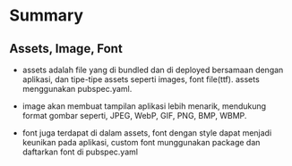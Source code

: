 # Summary

## Assets, Image, Font

* assets adalah file yang di bundled dan di deployed bersamaan dengan aplikasi, dan tipe-tipe assets seperti images, font file(ttf). assets menggunakan pubspec.yaml.

* image akan membuat tampilan aplikasi lebih menarik, mendukung format gombar seperti, JPEG, WebP, GIF, PNG, BMP, WBMP.

* font juga terdapat di dalam assets, font dengan style dapat menjadi keunikan pada aplikasi, custom font munggunakan package dan daftarkan font di pubspec.yaml